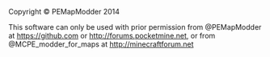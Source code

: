 Copyright © PEMapModder 2014

This software can only be used with prior permission from @PEMapModder at https://github.com or http://forums.pocketmine.net, or from @MCPE_modder_for_maps at http://minecraftforum.net
